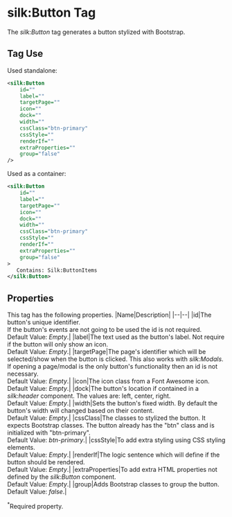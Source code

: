 # silk:Button Tag
The *silk:Button* tag generates a button stylized with Bootstrap.

## Tag Use
Used standalone:
```xml
<silk:Button
    id=""
    label=""
    targetPage=""
    icon=""
    dock=""
    width=""
    cssClass="btn-primary"
    cssStyle=""
    renderIf=""
    extraProperties=""
    group="false"
/>
```
Used as a container:
```xml
<silk:Button
    id=""
    label=""
    targetPage=""
    icon=""
    dock=""
    width=""
    cssClass="btn-primary"
    cssStyle=""
    renderIf=""
    extraProperties=""
    group="false"
>
   Contains: Silk:ButtonItems
</silk:Button>
```
## Properties
This tag has the following properties.
|Name|Description|
|--|--|
|id|The button's unique identifier.<br>If the button's events are not going to be used the id is not required.<br>Default Value: *Empty*.|
|label|The text used as the button's label. Not require if the button will only show an icon.<br>Default Value: *Empty*.|
|targetPage|The page's identifier which will be selected/show when the button is clicked. This also works with *silk:Modals*.<br>If opening a page/modal is the only button's functionality then an id is not necessary.<br>Default Value: *Empty*.|
|icon|The icon class from a Font Awesome icon.<br>Default Value: *Empty*.|
|dock|The button's location if contained in a *silk:header* component. The values are: left, center, right.<br>Default Value: *Empty*.|
|width|Sets the button's fixed width. By default the button's width will changed based on their content.<br>Default Value: *Empty*.|
|cssClass|The classes to stylized the button. It expects Bootstrap classes. The button already has the "btn" class and is initialized with "btn-primary".<br>Default Value: *btn-primary*.|
|cssStyle|To add extra styling using CSS styling elements.<br>Default Value: *Empty*.|
|renderIf|The logic sentence which will define if the button should be rendered.<br>Default Value: *Empty*.|
|extraProperties|To add extra HTML properties not defined by the *silk:Button* component.<br>Default Value: *Empty*.|
|group|Adds Bootstrap classes to group the button.<br>Default Value: *false*.|

<sup>*</sup>Required property.
